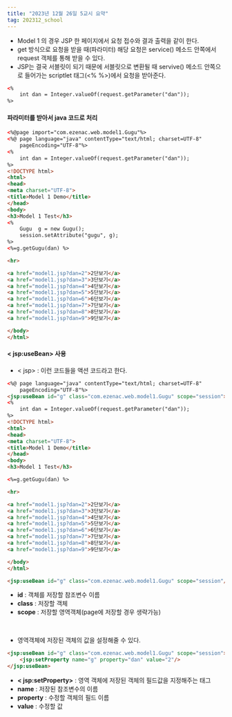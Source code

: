 ```yaml
---
title: "2023년 12월 26일 5교시 요약"
tag: 202312_school
---
```


- Model 1 의 경우 JSP 한 페이지에서 요청 접수와 결과 출력을 같이 한다. 
- get 방식으로 요청을 받을 때(파라미터) 해당 요청은 service() 메소드 안쪽에서 request 객체를 통해 받을 수 있다.
- JSP는 결국 서블릿이 되기 때문에 서블릿으로 변환될 때 servive() 메소드 안쪽으로 들어가는 scriptlet 태그(<% %>)에서 요청을 받아준다.

```html
<%
	int dan = Integer.valueOf(request.getParameter("dan"));
%>
```

#### 파라미터를 받아서 java 코드로 처리

```html
<%@page import="com.ezenac.web.model1.Gugu"%>
<%@ page language="java" contentType="text/html; charset=UTF-8"
    pageEncoding="UTF-8"%>
<%
	int dan = Integer.valueOf(request.getParameter("dan"));
%>    
<!DOCTYPE html>
<html>
<head>
<meta charset="UTF-8">
<title>Model 1 Demo</title>
</head>
<body>
<h3>Model 1 Test</h3>
<%
	Gugu  g = new Gugu();
	session.setAttribute("gugu", g);
%> 
<%=g.getGugu(dan) %> 

<hr>

<a href="model1.jsp?dan=2">2단보기</a>
<a href="model1.jsp?dan=3">3단보기</a>
<a href="model1.jsp?dan=4">4단보기</a>
<a href="model1.jsp?dan=5">5단보기</a>
<a href="model1.jsp?dan=6">6단보기</a>
<a href="model1.jsp?dan=7">7단보기</a>
<a href="model1.jsp?dan=8">8단보기</a>
<a href="model1.jsp?dan=9">9단보기</a>

</body>
</html>
```

#### < jsp:useBean> 사용

- < jsp> : 이런 코드들을 액션 코드라고 한다.

```html
<%@ page language="java" contentType="text/html; charset=UTF-8"
    pageEncoding="UTF-8"%>
<jsp:useBean id="g" class="com.ezenac.web.model1.Gugu" scope="session"></jsp:useBean>
<%
	int dan = Integer.valueOf(request.getParameter("dan"));
%>    
<!DOCTYPE html>
<html>
<head>
<meta charset="UTF-8">
<title>Model 1 Demo</title>
</head>
<body>
<h3>Model 1 Test</h3>

<%=g.getGugu(dan) %> 

<hr>

<a href="model1.jsp?dan=2">2단보기</a>
<a href="model1.jsp?dan=3">3단보기</a>
<a href="model1.jsp?dan=4">4단보기</a>
<a href="model1.jsp?dan=5">5단보기</a>
<a href="model1.jsp?dan=6">6단보기</a>
<a href="model1.jsp?dan=7">7단보기</a>
<a href="model1.jsp?dan=8">8단보기</a>
<a href="model1.jsp?dan=9">9단보기</a>

</body>
</html>
```

```html
<jsp:useBean id="g" class="com.ezenac.web.model1.Gugu" scope="session"/>
```

- **id** : 객체를 저장할 참조변수 이름
- **class** : 저장할 객체
- **scope** : 저장할 영역객체(page에 저장할 경우 생략가능)

<br>

- 영역객체에 저장된 객체의 값을 설정해줄 수 있다.

```html
<jsp:useBean id="g" class="com.ezenac.web.model1.Gugu" scope="session">
	<jsp:setProperty name="g" property="dan" value="2"/>
</jsp:useBean>
```

- **< jsp:setProperty>** : 영역 객체에 저장된 객체의 필드값을 지정해주는 태그
- **name** : 저장된 참조변수의 이름
- **property** : 수정할 객체의 필드 이름
- **value** : 수정할 값